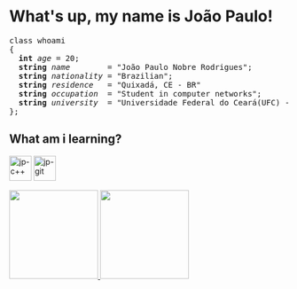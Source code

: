 
# What's up, my name is João Paulo!
<pre>
class whoami
{
  <strong>int</strong> <i>age</i> = 20;
  <strong>string</strong> <i>name</i>        = "João Paulo Nobre Rodrigues";
  <strong>string</strong> <i>nationality</i> = "Brazilian";
  <strong>string</strong> <i>residence</i>   = "Quixadá, CE - BR"
  <strong>string</strong> <i>occupation</i>  = "Student in computer networks"; 
  <strong>string</strong> <i>university</i>  = "Universidade Federal do Ceará(UFC) - Campus Quixadá";
};
</pre>
## What am i learning?
<div style="display: inline_block">
<img align="center" alt="jp-c++" height="45" width="40" src="https://isocpp.org/assets/images/cpp_logo.png"/>
<img align="center" alt="jp-git" height="45" width="40" src="https://cdn.jsdelivr.net/gh/devicons/devicon/icons/git/git-plain.svg"/>
</div>
<br>
<div>
<a href="https://github.com/joaopaulonr">
<img height="160em" src="https://github-readme-stats.vercel.app/api?username=joaopaulonr&show_icons=true&theme=algolia&include_all_commits=true&count_private=true"/> 
<img height="160em" src="https://github-readme-stats.vercel.app/api/top-langs/?username=joaopaulonr&layout=compact&langs_count=7&theme=algolia"/> 
</div>



